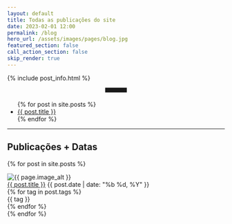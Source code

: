 ```yaml
---
layout: default
title: Todas as publicações do site
date: 2023-02-01 12:00
permalink: /blog
hero_url: /assets/images/pages/blog.jpg
featured_section: false
call_action_section: false
skip_render: true
---
```


{% include post_info.html %}

<hr style="max-width: 50px;border-width: 3px;border-color: rgba(6,42,78);text-align: center;margin: auto;padding-bottom: 10px; opacity:1; margin-bottom: 2vw;">


<ul>
{% for post in site.posts %}
  <li><a href="{{ post.url }}">{{ post.title }}</a></li>
{% endfor %}
</ul>

<hr>

<h2>Publicações + Datas</h2>

{% for post in site.posts %}
<div class="post-preview">
  <img class="post-preview__left" src="{{ post.image }}" alt="{{ page.image_alt }}">
  <div class="post-preview__right">
    <a class="preview-title" href="{{ post.url }}">{{ post.title }}</a>
    <span>{{ post.date | date: "%b %d, %Y" }}</span>
    <div class="tag-group">
      {% for tag in post.tags %}
        <div class="tag"><span class="tag-text">{{ tag }}</span></div>
      {% endfor %}
    </div>
  </div>
</div>
{% endfor %}